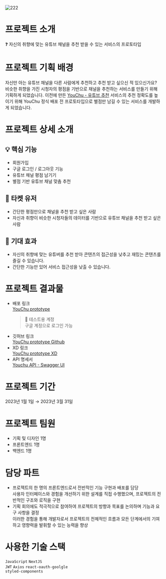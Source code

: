 ![222](https://github.com/teamyouchu/youchu-front-prototype/assets/79249376/775abfd1-19e8-42d3-84c1-a726cb2d126f)

# 프로젝트 소개
❓ 자신의 취향에 맞는 유튜브 채널을 추천 받을 수 있는 서비스의 프로토타입

# 프로젝트 기획 배경
자신만 아는 유튜브 채널을 다른 사람에게 추천하고 추천 받고 싶으신 적 있으신가요?
비슷한 취향을 가진 시청자의 평점을 기반으로 채널을 추천하는 서비스를 만들기 위해 기획하게 되었습니다.
이전에 만든 [YouChu - 유튜브 추천](https://github.com/teamyouchu/youchu-front) 서비스의 추천 정확도를 높이기 위해 YouChu 정식 배포 전 프로토타입으로 별점만 남길 수 있는 서비스를 개발하게 되었습니다.

# 프로젝트 상세 소개
## 💡 핵심 기능
- 회원가입
- 구글 로그인 / 로그아웃 기능
- 유튜브 채널 평점 남기기
- 별점 기반 유튜브 채널 맞춤 추천

## 🙋 타켓 유저
- 간단한 평점만으로 채널을 추천 받고 싶은 사람
- 자신과 취향이 비슷한 시청자들의 데이터를 기반으로 유튜브 채널을 추천 받고 싶은 사람

## 🎈 기대 효과
- 자신의 취향에 맞는 유튜버를 추천 받아 콘텐츠의 접근성을 낮추고 재밌는 콘텐츠를 즐길 수 있습니다.
- 간단한 기능만 있어 서비스 접근성을 낮출 수 있습니다.

# 프로젝트 결과물
- 배포 링크  
    [YouChu prototype](https://youchu.io)
    > 🔑 테스트용 계정  
    > 구글 계정으로 로그인 가능
- 깃허브 링크  
    [YouChu prototype Github](https://github.com/teamyouchu/youchu-front-prototype)
- XD 링크  
    [YouChu prototype XD](https://xd.adobe.com/view/89014055-f013-486c-b083-2ad237f2b360-dc52/)
- API 명세서  
    [Youchu API - Swagger UI](https://api.youchu.io/docs)

# 프로젝트 기간
2023년 1월 1일 → 2023년 3월 31일

# 프로젝트 팀원
- 기획 및 디자인 1명
- 프론트엔드 1명
- 백엔드 1명

# 담당 파트
- 프로젝트의 한 명의 프론트엔드로서 전반적인 기능 구현과 배포를 담당  
    사용자 인터페이스와 경험을 개선하기 위한 설계를 직접 수행했으며, 프로젝트의 전반적인 구조와 로직을 구현
- 기획 회의에도 적극적으로 참여하여 프로젝트의 방향과 목표를 논의하며 기능과 요구 사항을 결정  
    이러한 경험을 통해 개발자로서 프로젝트의 전체적인 흐름과 모든 단계에서의 기여하고 영향력을 발휘할 수 있는 능력을 향상
    
# 사용한 기술 스택
`JavaScript` `NextJS`  
`JWT` `Axios` `react-oauth-goolgle`  
`styled-components`
